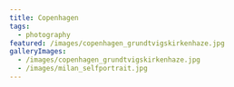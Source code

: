 ```yaml
---
title: Copenhagen
tags:
  - photography
featured: /images/copenhagen_grundtvigskirkenhaze.jpg
galleryImages:
  - /images/copenhagen_grundtvigskirkenhaze.jpg
  - /images/milan_selfportrait.jpg
---
```

